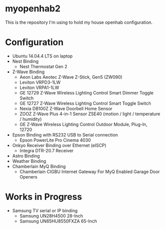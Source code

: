 # myopenhab2
This is the repository I'm using to hold my house openhab configuration.

# Configuration
* Ubuntu 14.04.4 LTS on laptop
* Nest Binding
  * Nest Thermostat Gen 2
* Z-Wave Binding
  * Aeon Labs Aeotec Z-Wave Z-Stick, Gen5 (ZW090)
  * Leviton VRPD3-1LW
  * Leviton VRPA1-1LW
  * GE 12729 Z-Wave Wireless Lighting Control Smart Dimmer Toggle Switch
  * GE 12727 Z-Wave Wireless Lighting Control Smart Toggle Switch
  * Nexia DB100Z Z-Wave Doorbell Home Sensor
  * ZOOZ Z-Wave Plus 4-in-1 Sensor ZSE40 (motion / light / temperature / humidity)
  * GE Z-Wave Wireless Lighting Control Outdoor Module, Plug-In, 12720
* Epson Binding with RS232 USB to Serial connection
  * Epson PowerLite Pro Cinema 4030
* Onkyo Receiver Binding over Ethernet (eISCP)
  * Integra DTR-20.7 Receiver
* Astro Binding
* Weather Binding
* Chamberlain MyQ Binding
  * Chamberlain CIGBU Internet Gateway For MyQ Enabled Garage Door Openers

# Works in Progress
* Samsung TV serial or IP binding
  * Samsung UN28H4500 28-Inch
  * Samsung UN65HU8550FXZA 65-Inch
